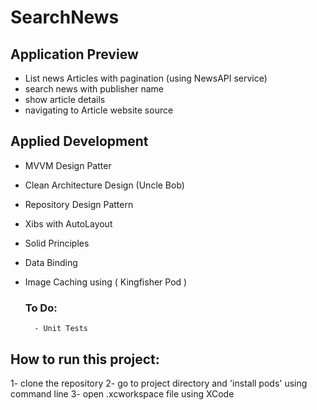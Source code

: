 # SearchNews

## Application Preview
- List news Articles with pagination (using NewsAPI service)
- search news  with publisher name 
- show article details
- navigating to Article website source

## Applied Development 
- MVVM Design Patter
- Clean Architecture Design (Uncle Bob) 
- Repository Design Pattern
- Xibs with AutoLayout
- Solid Principles
- Data Binding
- Image Caching using ( Kingfisher Pod )

    ### To Do:
        - Unit Tests 
     

## How to run this project:
1- clone the repository
2- go to project directory and 'install pods' using command line
3- open .xcworkspace file using XCode 
